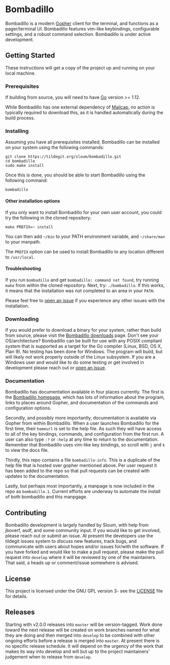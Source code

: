 # Bombadillo

Bombadillo is a modern [Gopher](https://en.wikipedia.org/wiki/Gopher_(protocol)) client for the terminal, and functions as a pager/terminal UI. Bombadillo features vim-like keybindings, configurable settings, and a robust command selection. Bombadillo is under active development.


## Getting Started

These instructions will get a copy of the project up and running on your local machine. 

### Prerequisites

If building from source, you will need to have [Go](https://golang.org/) version >= 1.12.

While Bombadillo has one external dependency of [Mailcap](https://tildegit.org/sloum/mailcap), no action is typically required to download this, as it is handled automatically during the build process.

### Installing

Assuming you have all prerequisites installed, Bombadillo can be installed on your system using the following commands:

```
git clone https://tildegit.org/sloum/bombadillo.git
cd bombadillo
sudo make install
```

Once this is done, you should be able to start Bombadillo using the following command:

```
bombadillo
``` 

#### Other installation options

If you only want to install Bombadillo for your own user account, you could try the following in the cloned repository:

```
make PREFIX=~ install
```

You can then add `~/bin` to your PATH environment variable, and `~/share/man` to your manpath.

The `PREFIX` option can be used to install Bombadillo to any location different to `/usr/local`.

#### Troubleshooting

If you run `bombadillo` and get `bombadillo: command not found`, try running `make` from within the cloned repository. Next, try: `./bombadillo`. If this works, it means that the installation was not completed to an area in your `PATH`.

Please feel free to [open an issue](https://tildegit.org/sloum/bombadillo/issues) if you experience any other issues with the installation.

### Downloading

If you would prefer to download a binary for your system, rather than build from source, please visit the [Bombadillo downloads](https://rawtext.club/~sloum/bombadillo.html#downloads) page. Don't see your OS/architecture? Bombadillo can be built for use with any POSIX compliant system that is supported as a target for the Go compiler (Linux, BSD, OS X, Plan 9). No testing has been done for Windows. The program will build, but will likely not work properly outside of the Linux subsystem. If you are a Windows user and would like to do some testing or get involved in development please reach out or [open an issue](https://tildegit.org/sloum/bombadillo/issues).

### Documentation

Bombadillo has documentation available in four places currently. The first is the [Bombadillo homepage](https://rawtext.club/~sloum/bombadillo.html#docs), which has lots of information about the program, links to places around Gopher, and documentation of the commands and configuration options.

Secondly, and possibly more importantly, documentation is available via Gopher from within Bombadillo. When a user launches Bombadillo for the first time, their `homeurl` is set to the help file. As such they will have access to all of the key bindings, commands, and configuration from the first run. A user can also type `:?` or `:help` at any time to return to the documentation. Remember that Bombadillo uses vim-like key bindings, so scroll with `j` and `k` to view the docs file.

Thirdly, this repo contains a file `bombadillo-info`. This is a duplicate of the help file that is hosted over gopher mentioned above. Per user request it has been added to the repo so that pull requests can be created with updates to the documentation.

Lastly, but perhaps most importantly, a manpage is now included in the repo as `bombadillo.1`. Current efforts are underway to automate the install of both bombadillo and this manpgage.

## Contributing

Bombadillo development is largely handled by Sloum, with help from jboverf, asdf, and some community input. If you would like to get involved, please reach out or submit an issue. At present the developers use the tildegit issues system to discuss new features, track bugs, and communicate with users about hopes and/or issues for/with the software. If you have forked and would like to make a pull request, please make the pull request into `develop` where it will be reviewed by one of the maintainers. That said, a heads up or comment/issue somewhere is advised.

## License

This project is licensed under the GNU GPL version 3- see the [LICENSE](LICENSE) file for details.

## Releases

Starting with v2.0.0 releases into `master` will be version-tagged. Work done toward the next release will be created on work branches named for what they are doing and then merged into `develop` to be combined with other ongoing efforts before a release is merged into `master`. At present there is no specific release schedule. It will depend on the urgency of the work that makes its way into develop and will but up to the project maintainers' judgement when to release from `develop`.


